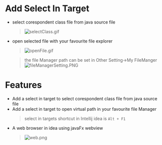 # Add  Select In Target

- select corespondent class file from java source file

  > ![selectClass.gif](doc/selectClass.gif)

- open selected file with your favourite file explorer

  > ![openFile.gif](doc/openFile.gif)

  > the file Manager path can be set in Other Setting->My FileManger
  ![fileManagerSetting.PNG](doc/fileManagerSetting.PNG)

# Features

- Add a select in target to select corespondent class file from java source file
- Add a select in target to open virtual path in your favourite file Manager
  > select in targets shortcut in Intellij idea is `Alt + F1`
- A web browser in idea using javaFx webview
  > ![web.png](doc/web2.PNG)

